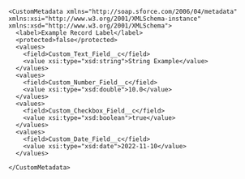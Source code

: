 <?xml version="1.0" encoding="UTF-8"?>
    <CustomMetadata xmlns="http://soap.sforce.com/2006/04/metadata" xmlns:xsi="http://www.w3.org/2001/XMLSchema-instance" xmlns:xsd="http://www.w3.org/2001/XMLSchema">
      <label>Example Record Label</label>
      <protected>false</protected>
      <values>
        <field>Custom_Text_Field__c</field>
        <value xsi:type="xsd:string">String Example</value>
      </values>
      <values>
        <field>Custom_Number_Field__c</field>
        <value xsi:type="xsd:double">10.0</value>
      </values>
      <values>
        <field>Custom_Checkbox_Field__c</field>
        <value xsi:type="xsd:boolean">true</value>
      </values>
      <values>
        <field>Custom_Date_Field__c</field>
        <value xsi:type="xsd:date">2022-11-10</value>
      </values>
      
    </CustomMetadata>